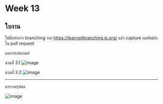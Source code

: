 # Week 13 #

## ใบงาน

ให้ฝึกทำการ branching  จาก  https://learngitbranching.js.org/ แล้ว capture ผลลัพธ์ส่งใน pull request

ผลการเล่นเกมส์

ด่านที่ 3.1
![image](https://user-images.githubusercontent.com/92081596/144758140-a9187c90-459b-410d-ba6b-b77262d56e6a.png)


ด่านที่ 3.2
![image](https://user-images.githubusercontent.com/92081596/144759159-f7bc5ecf-7735-4a73-bc7f-f0ee0dc2824b.png)


---
ตารางสรุปผล

![image](https://user-images.githubusercontent.com/92081596/144759179-d40f570b-18f0-41c1-88d1-eb9b286fa16b.png)


